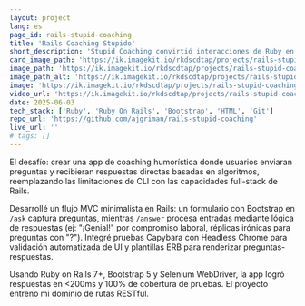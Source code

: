 ```yaml
---
layout: project
lang: es
page_id: rails-stupid-coaching
title: 'Rails Coaching Stupido'
short_description: 'Stupid Coaching convirtió interacciones de Ruby en terminal en una experiencia web dinámica durante mi bootcamp en Le Wagon.'
card_image_path: 'https://ik.imagekit.io/rkdscdtap/projects/rails-stupid-coaching1.png?updatedAt=1748944300179'
image_path: 'https://ik.imagekit.io/rkdscdtap/projects/rails-stupid-coaching2.png?updatedAt=1748944465886'
image_path_alt: 'https://ik.imagekit.io/rkdscdtap/projects/rails-stupid-coaching3.png?updatedAt=1748944758805'
image: 'https://ik.imagekit.io/rkdscdtap/projects/rails-stupid-coaching3.png?updatedAt=1748944758805'
video_url: 'https://ik.imagekit.io/rkdscdtap/projects/rails-stupid-coaching.mp4?updatedAt=1748945047088'
date: 2025-06-03
tech_stack: ['Ruby', 'Ruby On Rails', 'Bootstrap', 'HTML', 'Git']
repo_url: 'https://github.com/ajgriman/rails-stupid-coaching'
live_url: ''
# tags: []
---
```


El desafío: crear una app de coaching humorística donde usuarios enviaran preguntas y recibieran respuestas directas basadas en algoritmos, reemplazando las limitaciones de CLI con las capacidades full-stack de Rails.

Desarrollé un flujo MVC minimalista en Rails: un formulario con Bootstrap en `/ask` captura preguntas, mientras `/answer` procesa entradas mediante lógica de respuestas (ej: "¡Genial!" por compromiso laboral, réplicas irónicas para preguntas con "?"). Integré pruebas Capybara con Headless Chrome para validación automatizada de UI y plantillas ERB para renderizar preguntas-respuestas.

Usando Ruby on Rails 7+, Bootstrap 5 y Selenium WebDriver, la app logró respuestas en <200ms y 100% de cobertura de pruebas. El proyecto entreno mi dominio de rutas RESTful.
